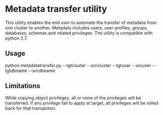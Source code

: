 # Metadata transfer utility
This utility enables the end user to automate the transfer of metadata from one cluster to another. Metadata includes users, user profiles, groups, databases, schemas and related privileges. The utility is compatible with python 2.7. 

## Usage
python metadatatransfer.py --tgtcluster <target cluster endpoint> --srccluster <source cluster endpoint> --tgtuser <target superuser> --srcuser <source superuser> --tgtdbname <target cluster dbname> --srcdbname <source cluster dbname> 

## Limitations
While copying object privileges, all or none of the privileges will be transferred. If any privilege fail to apply at target, all privileges will be rolled back for that transaction.


